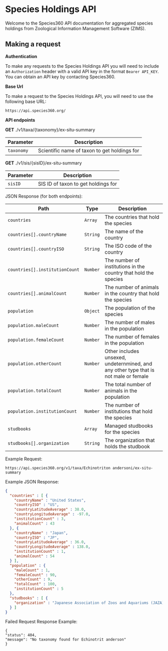 # Species Holdings API

Welcome to the Species360 API documentation for aggregated species
holdings from Zoological Information Management Software (ZIMS).

## Making a request

**Authentication**

To make any requests to the Species Holdings API you will need to
include an `Authorization` header with a valid API key in the format
`Bearer API_KEY`. You can obtain an API key by contacting Species360.

**Base Url**

To make a request to the Species Holdings API, you will need to use the
following base URL:

    https://api.species360.org/

**API endpoints**

<div class="informalexample">

**GET** ./v1/taxa/{taxonomy}/ex-situ-summary

| Parameter  | Description                                  |
|------------|----------------------------------------------|
| `taxonomy` | Scientific name of taxon to get holdings for |

**GET** ./v1/sis/{sisID}/ex-situ-summary

| Parameter | Description                         |
|-----------|-------------------------------------|
| `sisID`   | SIS ID of taxon to get holdings for |

JSON Response (for both endpoints):

| Path                           | Type     | Description                                                                          |
|--------------------------------|----------|--------------------------------------------------------------------------------------|
| `countries`                    | `Array`  | The countries that hold the species                                                  |
| `countries[].countryName`      | `String` | The name of the country                                                              |
| `countries[].countryISO`       | `String` | The ISO code of the country                                                          |
| `countries[].institutionCount` | `Number` | The number of institutions in the country that hold the species                      |
| `countries[].animalCount`      | `Number` | The number of animals in the country that hold the species                           |
| `population`                   | `Object` | The population of the species                                                        |
| `population.maleCount`         | `Number` | The number of males in the population                                                |
| `population.femaleCount`       | `Number` | The number of females in the population                                              |
| `population.otherCount`        | `Number` | Other includes unsexed, undeternmined, and any other type that is not male or female |
| `population.totalCount`        | `Number` | The total number of animals in the population                                        |
| `population.institutionCount`  | `Number` | The number of institutions that hold the species                                     |
| `studbooks`                    | `Array`  | Managed studbooks for the species                                                    |
| `studbooks[].organization`     | `String` | The organization that holds the studbook                                             |

Example Request:

    https://api.species360.org/v1/taxa/Echinotriton andersoni/ex-situ-summary

Example JSON Response:

``` json
{
  "countries" : [ {
    "countryName" : "United States",
    "countryISO" : "US",
    "countryLatitudeAverage" : 38.0,
    "countryLongitudeAverage" : -97.0,
    "institutionCount" : 3,
    "animalCount" : 43
  }, {
    "countryName" : "Japan",
    "countryISO" : "JP",
    "countryLatitudeAverage" : 36.0,
    "countryLongitudeAverage" : 138.0,
    "institutionCount" : 1,
    "animalCount" : 54
  } ],
  "population" : {
    "maleCount" : 1,
    "femaleCount" : 90,
    "otherCount" : 9,
    "totalCount" : 100,
    "institutionCount" : 5
  },
  "studbooks" : [ {
    "organization" : "Japanese Association of Zoos and Aquariums (JAZA)"
  } ]
}
```

Failed Request Response Example:

    {
    "status": 404,
    "message": "No taxonomy found for Echinotrit anderson"
    }

</div>
